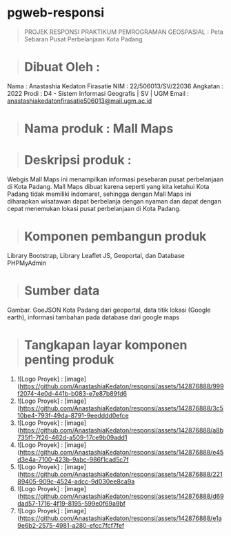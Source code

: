 # pgweb-responsi
>PROJEK RESPONSI PRAKTIKUM PEMROGRAMAN GEOSPASIAL : Peta Sebaran Pusat Perbelanjaan Kota Padang


># Dibuat Oleh :
Nama : Anastashia Kedaton Firasatie
NIM : 22/506013/SV/22036
Angkatan : 2022
Prodi : D4 - Sistem Informasi Geografis | SV | UGM
Email : anastashiakedatonfirasatie506013@mail.ugm.ac.id


># Nama produk : Mall Maps

># Deskripsi produk : 
Webgis Mall Maps ini menampilkan informasi pesebaran pusat perbelanjaan di Kota Padang. Mall Maps dibuat karena seperti yang kita ketahui Kota Padang tidak memiliki indomaret, sehingga dengan Mall Maps ini diharapkan wisatawan dapat berbelanja dengan nyaman dan dapat dengan cepat menemukan lokasi pusat perbelanjaan di Kota Padang.   

># Komponen pembangun produk
Library Bootstrap, Library Leaflet JS, Geoportal, dan Database PHPMyAdmin

># Sumber data
Gambar. GoeJSON Kota Padang dari geoportal, data titik lokasi (Google earth), informasi tambahan pada database dari google maps

># Tangkapan layar komponen penting produk

1. ![Logo Proyek] : [image](https://github.com/AnastashiaKedaton/responsi/assets/142876888/999f2074-4e0d-441b-b083-e7e87b89fd6
2. ![Logo Proyek] : [image](https://github.com/AnastashiaKedaton/responsi/assets/142876888/3c510be4-793f-49da-8791-9eedddd0efce
3. ![Logo Proyek] : [image](https://github.com/AnastashiaKedaton/responsi/assets/142876888/a8b735f1-7f26-462d-a509-17ce9b09add1
4. ![Logo Proyek] : [image](https://github.com/AnastashiaKedaton/responsi/assets/142876888/e45d3e4a-7100-423b-9abc-986f1cad5c7f
5. ![Logo Proyek] : [image](https://github.com/AnastashiaKedaton/responsi/assets/142876888/22189405-909c-4524-adcc-9d030ee8ca9a
6. ![Logo Proyek] : [image](https://github.com/AnastashiaKedaton/responsi/assets/142876888/d69dad57-1716-4f19-8195-599e0f69a9bf
7. ![Logo Proyek] : [image](https://github.com/AnastashiaKedaton/responsi/assets/142876888/e1a9e6b2-2575-4981-a280-efcc7fcf7fef



